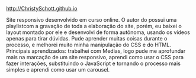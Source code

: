  http://ChristySchott.github.io

Site responsivo desenvolvido em curso online. O autor do possui uma playlistcom a gravação de toda a elaboração do site, porém, eu baixei o layout montado por ele e desenvolvi de forma autônoma, usando os vídeos apenas para tirar dúvidas. Pude aprender muitas coisas durante o processo, e melhorei muito minha manipulação do CSS e do HTML. Principais aprendizados: trabalhei com Medias, logo pude me aprofundar mais na marcação de um site responsivo, aprendi como usar o CSS para fazer interações, substituindo o JavaScript e tornando o processo mais simples e aprendi como usar um carousel.
